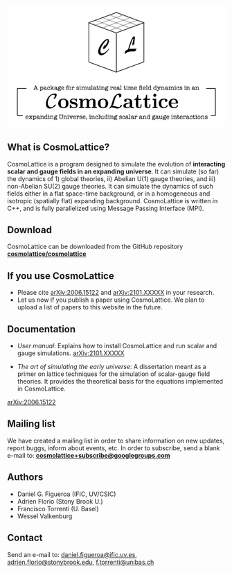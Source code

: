 ![Image](CLlogo.png)

## What is CosmoLattice?

CosmoLattice is a program designed to simulate the evolution of **interacting scalar and gauge
fields in an expanding universe**. It can simulate (so far) the dynamics of 1) global theories, ii) Abelian U(1) gauge theories, and iii) non-Abelian SU(2) gauge theories. It can simulate the dynamics of such fields either in a flat space-time background, or in a homogeneous and isotropic (spatially flat) expanding background. CosmoLattice is written in C++, and is fully parallelized using Message Passing Interface (MPI).

## Download

CosmoLattice can be downloaded from the GitHub repository **[cosmolattice/cosmolattice](http://https://github.com/cosmolattice/cosmolattice)**

## If you use CosmoLattice

- Please cite [arXiv:2006.15122](https://arxiv.org/pdf/2101.XXXXX.pdf) and [arXiv:2101.XXXXX](https://arxiv.org/pdf/2101.XXXXX.pdf) in your research.
- Let us now if you publish a paper using CosmoLattice. We plan to upload a list of papers to this website in the future.

## Documentation

- _User manual_: Explains how to install CosmoLattice and run scalar and gauge simulations.
[arXiv:2101.XXXXX](https://arxiv.org/pdf/2101.XXXXX.pdf)

- _The art of simulating the early universe_: A dissertation meant as a primer on lattice techniques for the simulation of scalar-gauge field theories. It provides the theoretical basis for the equations implemented in CosmoLattice.

[arXiv:2006.15122](https://arxiv.org/pdf/2006.15122.pdf)

## Mailing list

We have created a mailing list in order to share information on new updates, report buggs, inform about events, etc. In order to subscribe, send a blank e-mail to: **[cosmolattice+subscribe@googlegroups.com](cosmolattice+subscribe@googlegroups.com)**

## Authors 

- Daniel G. Figueroa (IFIC, UV/CSIC)
- Adrien Florio (Stony Brook U.)
- Francisco Torrenti (U. Basel)
- Wessel Valkenburg

## Contact

Send an e-mail to: daniel.figueroa@ific.uv.es, adrien.florio@stonybrook.edu, f.torrenti@unibas.ch
